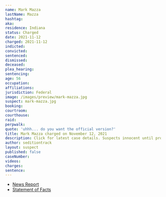 ```yaml
---
name: Mark Mazza
lastName: Mazza
hashtag:
aka:
residence: Indiana
status: Charged
date: 2021-11-12
charged: 2021-11-12
indicted:
convicted:
sentenced:
dismissed:
deceased:
plea_hearing:
sentencing:
age: 56
occupation:
affiliations:
jurisdiction: Federal
image: /images/preview/mark-mazza.jpg
suspect: mark-mazza.jpg
booking:
courtroom:
courthouse:
raid:
perpwalk:
quote: 'uhhh... do you want the official version?'
title: Mark Mazza charged on November 12, 2021
description: Click for latest case details. Suspects innocent until proven guilty.
author: seditiontrack
layout: suspect
published: false
caseNumber:
videos:
charges:
sentence:
---
```

- [News Report](https://www.indystar.com/story/news/crime/2021/11/19/shelbyville-mark-mazza-arrested-capitol-riot-after-reporting-gun-stolen/8686112002/)
- [Statement of Facts](https://www.justice.gov/usao-dc/press-release/file/1449771/download)
